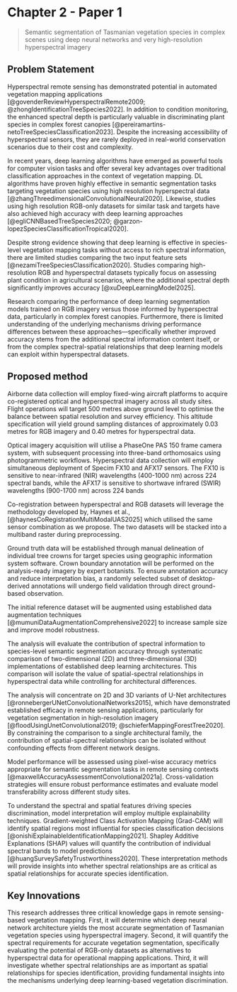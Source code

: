 # Chapter 2 - Paper 1

> Semantic segmentation of Tasmanian vegetation species in complex scenes using deep neural networks and very high-resolution hyperspectral imagery

## Problem Statement

Hyperspectral remote sensing has demonstrated potential in automated vegetation mapping applications [@govenderReviewHyperspectralRemote2009; @zhongIdentificationTreeSpecies2022]. In addition to condition monitoring, the enhanced spectral depth is particularly valuable in discriminating plant species in complex forest canopies [@pereiramartins-netoTreeSpeciesClassification2023]. Despite the increasing accessibility of hyperspectral sensors, they are rarely deployed in real-world conservation scenarios due to their cost and complexity.

In recent years, deep learning algorithms have emerged as powerful tools for computer vision tasks and offer several key advantages over traditional classification approaches in the context of vegetation mapping. DL algorithms have proven highly effective in semantic segmentation tasks targeting vegetation species using high resolution hyperspectral data [@zhangThreedimensionalConvolutionalNeural2020]. Likewise, studies using high resolution RGB-only datasets for similar task and targets have also achieved high accuracy with deep learning approaches [@egliCNNBasedTreeSpecies2020; @garzon-lopezSpeciesClassificationTropical2020].

Despite strong evidence showing that deep learning is effective in species-level vegetation mapping tasks without access to rich spectral information, there are limited studies comparing the two input feature sets [@nezamiTreeSpeciesClassification2020]. Studies comparing high-resolution RGB and hyperspectral datasets typically focus on assessing plant condition in agricultural scenarios, where the additional spectral depth significantly improves accuracy [@xuDeepLearningModel2025].

Research comparing the performance of deep learning segmentation models trained on RGB imagery versus those informed by hyperspectral data, particularly in complex forest canopies. Furthermore, there is limited understanding of the underlying mechanisms driving performance differences between these approaches—specifically whether improved accuracy stems from the additional spectral information content itself, or from the complex spectral-spatial relationships that deep learning models can exploit within hyperspectral datasets.

## Proposed method

Airborne data collection will employ fixed-wing aircraft platforms to acquire co-registered optical and hyperspectral imagery across all study sites. Flight operations will target 500 metres above ground level to optimise the balance between spatial resolution and survey efficiency. This altitude specification will yield ground sampling distances of approximately 0.03 metres for RGB imagery and 0.40 metres for hyperspectral data.

Optical imagery acquisition will utilise a PhaseOne PAS 150 frame camera system, with subsequent processing into three-band orthomosaics using photogrammetric workflows. Hyperspectral data collection will employ simultaneous deployment of Specim FX10 and AFX17 sensors. The FX10 is sensitive to near-infrared (NIR) wavelengths (400-1000 nm) across 224 spectral bands, while the AFX17 is sensitive to shortwave infrared (SWIR) wavelengths (900-1700 nm) across 224 bands

Co-registration between hyperspectral and RGB datasets will leverage the methodology developed by, Haynes et al., [@haynesCoRegistrationMultiModalUAS2025] which utilised the same sensor combination as we propose. The two datasets will be stacked into a multiband raster during preprocessing.

Ground truth data will be established through manual delineation of individual tree crowns for target species using geographic information system software. Crown boundary annotation will be performed on the analysis-ready imagery by expert botanists. To ensure annotation accuracy and reduce interpretation bias, a randomly selected subset of desktop-derived annotations will undergo field validation through direct ground-based observation.

The initial reference dataset will be augmented using established data augmentation techniques [@mumuniDataAugmentationComprehensive2022] to increase sample size and improve model robustness.

The analysis will evaluate the contribution of spectral information to species-level semantic segmentation accuracy through systematic comparison of two-dimensional (2D) and three-dimensional (3D) implementations of established deep learning architectures. This comparison will isolate the value of spatial-spectral relationships in hyperspectral data while controlling for architectural differences.

The analysis will concentrate on 2D and 3D variants of U-Net architectures [@ronnebergerUNetConvolutionalNetworks2015], which have demonstrated established efficacy in remote sensing applications, particularly for vegetation segmentation in high-resolution imagery [@floodUsingUnetConvolutional2019; @schieferMappingForestTree2020]. By constraining the comparison to a single architectural family, the contribution of spatial-spectral relationships can be isolated without confounding effects from different network designs.

Model performance will be assessed using pixel-wise accuracy metrics appropriate for semantic segmentation tasks in remote sensing contexts [@maxwellAccuracyAssessmentConvolutional2021a]. Cross-validation strategies will ensure robust performance estimates and evaluate model transferability across different study sites.

To understand the spectral and spatial features driving species discrimination, model interpretation will employ multiple explainability techniques. Gradient-weighted Class Activation Mapping (Grad-CAM) will identify spatial regions most influential for species classification decisions [@onishiExplainableIdentificationMapping2021]. Shapley Additive Explanations (SHAP) values will quantify the contribution of individual spectral bands to model predictions [@huangSurveySafetyTrustworthiness2020]. These interpretation methods will provide insights into whether spectral relationships are as critical as spatial relationships for accurate species identification.

## Key Innovations

This research addresses three critical knowledge gaps in remote sensing-based vegetation mapping. First, it will determine which deep neural network architecture yields the most accurate segmentation of Tasmanian vegetation species using hyperspectral imagery. Second, it will quantify the spectral requirements for accurate vegetation segmentation, specifically evaluating the potential of RGB-only datasets as alternatives to hyperspectral data for operational mapping applications. Third, it will investigate whether spectral relationships are as important as spatial relationships for species identification, providing fundamental insights into the mechanisms underlying deep learning-based vegetation discrimination.

